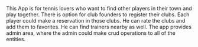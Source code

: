 This App is for tennis lovers who want to find other players in their town and play together. There is option for club founders to register their clubs. Each player could make a reservation in those clubs. He can rate the clubs and add them to favorites. He can find trainers nearby as well. The app provides admin area, where the admin could make crud operations to all of the entities. 
